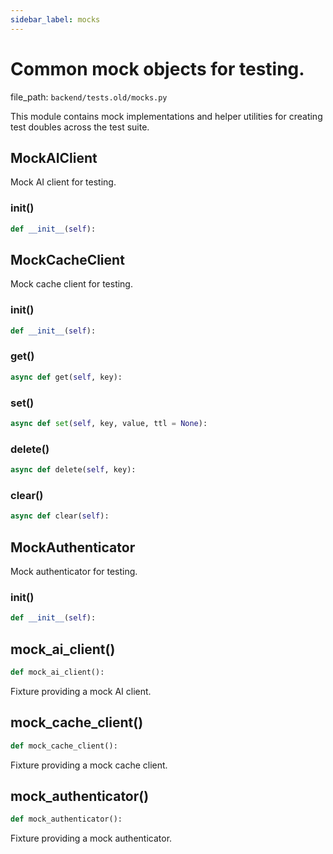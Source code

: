 ```yaml
---
sidebar_label: mocks
---
```


# Common mock objects for testing.

  file_path: `backend/tests.old/mocks.py`

This module contains mock implementations and helper utilities
for creating test doubles across the test suite.

## MockAIClient

Mock AI client for testing.

### __init__()

```python
def __init__(self):
```

## MockCacheClient

Mock cache client for testing.

### __init__()

```python
def __init__(self):
```

### get()

```python
async def get(self, key):
```

### set()

```python
async def set(self, key, value, ttl = None):
```

### delete()

```python
async def delete(self, key):
```

### clear()

```python
async def clear(self):
```

## MockAuthenticator

Mock authenticator for testing.

### __init__()

```python
def __init__(self):
```

## mock_ai_client()

```python
def mock_ai_client():
```

Fixture providing a mock AI client.

## mock_cache_client()

```python
def mock_cache_client():
```

Fixture providing a mock cache client.

## mock_authenticator()

```python
def mock_authenticator():
```

Fixture providing a mock authenticator.
